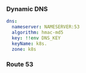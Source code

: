 ### Dynamic DNS
```yaml
dns:
  nameserver: NAMESERVER:53
  algorithm: hmac-md5
  key: !!env DNS_KEY
  keyName: k8s.
  zone: k8s
```



### Route 53

